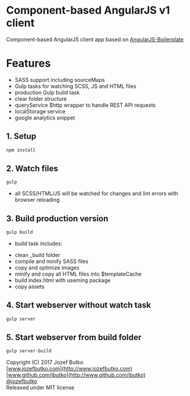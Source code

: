 # Component-based AngularJS v1 client
Component-based AngularJS client app based on [AngularJS-Boilerplate](https://github.com/jbutko/AngularJS-Boilerplate)

# Features
* SASS support including sourceMaps
* Gulp tasks for watching SCSS, JS and HTML files
* production Gulp build task
* clear folder structure
* queryService $http wrapper to handle REST API requests
* localStorage service
* google analytics snippet

## 1. Setup
```bash
npm install
```

## 2. Watch files
```bash
gulp
```
- all SCSS/HTML/JS will be watched for changes and lint errors with browser reloading

## 3. Build production version
```bash
gulp build
```
- build task includes:
* clean _build folder
* compile and minify SASS files
* copy and optimize images
* minify and copy all HTML files into $templateCache
* build index.html with useming package
* copy assets

## 4. Start webserver without watch task
```bash
gulp server
```

## 5. Start webserver from build folder
```bash
gulp server-build
```

Copyright (C) 2017 Jozef Butko<br>
[www.jozefbutko.com](http://www.jozefbutko.com)<br>
[www.github.com/jbutko](http://www.github.com/jbutko)<br>
[@jozefbutko](http://www.twitter.com/jozefbutko)<br>
Released under MIT license
